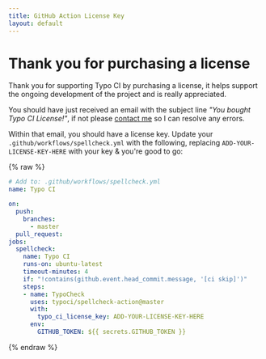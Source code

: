 ```yaml
---
title: GitHub Action License Key
layout: default
---
```


# Thank you for purchasing a license

Thank you for supporting Typo CI by purchasing a license, it helps support the ongoing development of the project and is really appreciated.

You should have just received an email with the subject line _"You bought Typo CI License!"_, if not please [contact me](https://typoci.com/contact) so I can resolve any errors.

Within that email, you should have a license key. Update your `.github/workflows/spellcheck.yml` with the following, replacing `ADD-YOUR-LICENSE-KEY-HERE` with your key & you're good to go:

{% raw %}
```yml
# Add to: .github/workflows/spellcheck.yml
name: Typo CI

on:
  push:
    branches:
      - master
  pull_request:
jobs:
  spellcheck:
    name: Typo CI
    runs-on: ubuntu-latest
    timeout-minutes: 4
    if: "!contains(github.event.head_commit.message, '[ci skip]')"
    steps:
    - name: TypoCheck
      uses: typoci/spellcheck-action@master
      with:
        typo_ci_license_key: ADD-YOUR-LICENSE-KEY-HERE
      env:
        GITHUB_TOKEN: ${{ secrets.GITHUB_TOKEN }}
```
{% endraw %}
